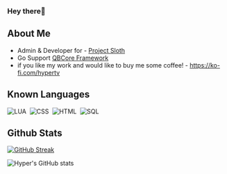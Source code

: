 ### Hey there👋

## About Me

* Admin & Developer for - [Project Sloth](https://github.com/Project-Sloth)
* Go Support [QBCore Framework](https://discord.gg/qbcore)
* if you like my work and would like to buy me some coffee! - https://ko-fi.com/hypertv
 ## Known Languages

![LUA](https://img.shields.io/badge/-Lua-333333?style=flat&logo=lua)&nbsp;
![CSS](https://img.shields.io/badge/-CSS-333333?style=flat&logo=CSS3&logoColor=1572B6)&nbsp;
![HTML](https://img.shields.io/badge/-HTML-333333?style=flat&logo=HTML5)&nbsp;
![SQL](https://img.shields.io/badge/-MySQL-333333?style=flat&logo=mysql)

## Github Stats
[![GitHub Streak](https://github-readme-streak-stats.herokuapp.com?user=ItsHyper&theme=dracula&date_format=M%20j%5B%2C%20Y%5D)](https://git.io/streak-stats)

![Hyper's GitHub stats](https://github-readme-stats.vercel.app/api?username=ItsHyper&show_icons=true&theme=dracula)
